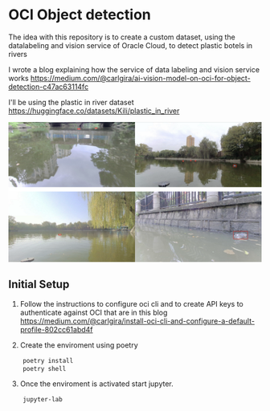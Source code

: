 # OCI Object detection

The idea with this repository is to create a custom dataset, using the datalabeling and vision service of Oracle Cloud, to detect plastic botels in rivers 

I wrote a blog explaining how the service of data labeling and vision service works https://medium.com/@carlgira/ai-vision-model-on-oci-for-object-detection-c47ac63114fc


I'll be using the plastic in river dataset https://huggingface.co/datasets/Kili/plastic_in_river

<img src="imgs/dataset-cover.png"/>

## Initial Setup

1. Follow the instructions to configure oci cli and to create API keys to authenticate against OCI that are in this blog https://medium.com/@carlgira/install-oci-cli-and-configure-a-default-profile-802cc61abd4f

2. Create the enviroment using poetry

```
    poetry install
    poetry shell
```

3. Once the enviroment is activated start jupyter.

```
    jupyter-lab
```


